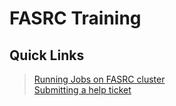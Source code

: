 # FASRC Training

## Quick Links

> [Running Jobs on FASRC cluster](https://docs.rc.fas.harvard.edu/kb/running-jobs/?seq_no=2)  
> [Submitting a help ticket](https://portal.rc.fas.harvard.edu/rcrt/submit_ticket)
